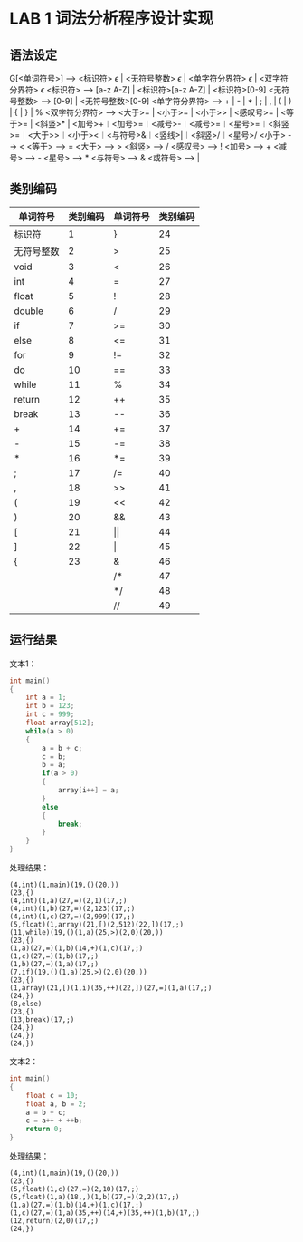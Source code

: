 # LAB 1 词法分析程序设计实现
## 语法设定
G[<单词符号>] --> <标识符> $\epsilon$ | <无符号整数> $\epsilon$ | <单字符分界符> $\epsilon$ | <双字符分界符> $\epsilon$
<标识符> --> [a-z A-Z] | <标识符>[a-z A-Z] | <标识符>[0-9]
<无符号整数> --> [0-9] | <无符号整数>[0-9]
<单字符分界符> --> + | - | * | ; | , | ( | ) | { | } | %
<双字符分界符> --> <大于>= | <小于>= | <小于>> | <感叹号>= | <等于>= | <斜竖>* | <加号>+︱<加号>=︱<减号>-︱<减号>=︱<星号>=︱<斜竖>=︱<大于>>︱<小于><︱<与符号>&︱<竖线>|︱<斜竖>/︱<星号>/
<小于> --> <
<等于> --> =
<大于> --> >
<斜竖> --> /
<感叹号> --> !
<加号> --> +
<减号> --> -
<星号> --> *
<与符号> --> &
<或符号> --> |

## 类别编码
| 单词符号 | 类别编码 | 单词符号 | 类别编码 |
|---|---|---|---|
|标识符|1|}|24|
|无符号整数|2|>|25|
|void|3|<|26|
|int|4|=|27|
|float|5|!|28|
|double|6|/|29|
|if|7|>=|30|
|else|8|<=|31|
|for|9|!=|32|
|do|10|==|33|
|while|11|%|34|
|return|12|++|35|
|break|13|--|36|
|+|14|+=|37|
|-|15|-=|38|
|*|16|*=|39|
|;|17|/=|40|
|,|18|>>|41|
|(|19|<<|42|
|)|20|&&|43|
|[|21|\|\||44|
|]|22|\||45|
|{|23|&|46|
| | |/*|47|
| | |*/|48|
| | |//|49|

## 运行结果
文本1：
```c
int main()
{
	int a = 1;
	int b = 123;
	int c = 999;
	float array[512];
	while(a > 0)
	{
		a = b + c;
		c = b;
		b = a;
		if(a > 0)
		{
			array[i++] = a;
		}
		else
		{
			break;
		}
	}
}
```
处理结果：
```
(4,int)(1,main)(19,()(20,))
(23,{)
(4,int)(1,a)(27,=)(2,1)(17,;)
(4,int)(1,b)(27,=)(2,123)(17,;)
(4,int)(1,c)(27,=)(2,999)(17,;)
(5,float)(1,array)(21,[)(2,512)(22,])(17,;)
(11,while)(19,()(1,a)(25,>)(2,0)(20,))
(23,{)
(1,a)(27,=)(1,b)(14,+)(1,c)(17,;)
(1,c)(27,=)(1,b)(17,;)
(1,b)(27,=)(1,a)(17,;)
(7,if)(19,()(1,a)(25,>)(2,0)(20,))
(23,{)
(1,array)(21,[)(1,i)(35,++)(22,])(27,=)(1,a)(17,;)
(24,})
(8,else)
(23,{)
(13,break)(17,;)
(24,})
(24,})
(24,})
```
文本2：
```c
int main()
{
	float c = 10;
	float a, b = 2;
	a = b + c;
	c = a++ + ++b;
	return 0;
}
```
处理结果：
```
(4,int)(1,main)(19,()(20,))
(23,{)
(5,float)(1,c)(27,=)(2,10)(17,;)
(5,float)(1,a)(18,,)(1,b)(27,=)(2,2)(17,;)
(1,a)(27,=)(1,b)(14,+)(1,c)(17,;)
(1,c)(27,=)(1,a)(35,++)(14,+)(35,++)(1,b)(17,;)
(12,return)(2,0)(17,;)
(24,})
```